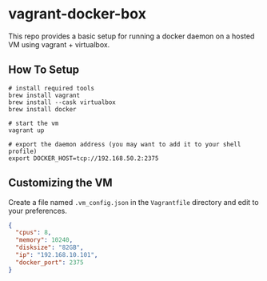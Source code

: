 # vagrant-docker-box
This repo provides a basic setup for running a docker daemon on a hosted VM using vagrant + virtualbox.

## How To Setup
```
# install required tools
brew install vagrant
brew install --cask virtualbox
brew install docker

# start the vm
vagrant up

# export the daemon address (you may want to add it to your shell profile)
export DOCKER_HOST=tcp://192.168.50.2:2375
```

## Customizing the VM
Create a file named `.vm_config.json` in the `Vagrantfile` directory and edit to your preferences.

```json
{
  "cpus": 8,
  "memory": 10240,
  "disksize": "82GB",
  "ip": "192.168.10.101",
  "docker_port": 2375
}
```
